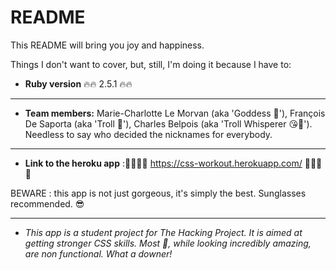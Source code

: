 # README

This README will bring you joy and happiness.

Things I don't want to cover, but, still, I'm doing it because I have to:

* **Ruby version** 🔥🔥 2.5.1 🔥🔥

***

* **Team members:** Marie-Charlotte Le Morvan (aka 'Goddess 💋'), François De Saporta (aka 'Troll 💩'), Charles Belpois (aka 'Troll Whisperer 😘💩'). Needless to say who decided the nicknames for everybody.

***

* **Link to the heroku app** :🎉🎉👏👏 https://css-workout.herokuapp.com/  🎉🎉👏👏

BEWARE : this app is not just gorgeous, it's simply the best. Sunglasses recommended. 😎

***

* *This app is a student project for The Hacking Project. It is aimed at getting stronger CSS skills. Most 🔗, while looking incredibly amazing, are non functional. What a downer!*
